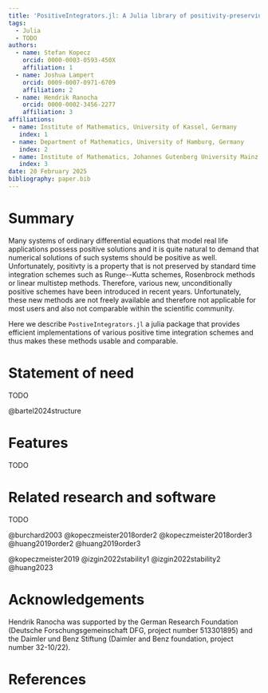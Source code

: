 ```yaml
---
title: 'PositiveIntegrators.jl: A Julia library of positivity-preserving time integration methods'
tags:
  - Julia
  - TODO
authors:
  - name: Stefan Kopecz
    orcid: 0000-0003-0593-450X
    affiliation: 1
  - name: Joshua Lampert
    orcid: 0009-0007-0971-6709
    affiliation: 2
  - name: Hendrik Ranocha
    orcid: 0000-0002-3456-2277
    affiliation: 3
affiliations:
 - name: Institute of Mathematics, University of Kassel, Germany
   index: 1
 - name: Department of Mathematics, University of Hamburg, Germany
   index: 2
 - name: Institute of Mathematics, Johannes Gutenberg University Mainz, Germany
   index: 3
date: 20 February 2025
bibliography: paper.bib
---
```


# Summary

Many systems of ordinary differential equations that model real life applications possess positive solutions and it is quite natural to demand that numerical solutions of such systems should be positive as well. Unfortunately, positivty is a property that is not preserved by standard time integration schemes such as Runge--Kutta schemes, Rosenbrock methods or linear multistep methods. Therefore, various new, unconditionally positive schemes have been introduced in recent years. Unfortunately, these new methods are not freely available and therefore not applicable for most users and also not comparable within the scientific community.

Here we describe `PostiveIntegrators.jl` a julia package that provides efficient implementations of various positive time integration schemes and thus makes these methods usable and comparable.

# Statement of need

TODO

@bartel2024structure


# Features

TODO


# Related research and software

TODO

@burchard2003
@kopeczmeister2018order2
@kopeczmeister2018order3
@huang2019order2
@huang2019order3

@kopeczmeister2019
@izgin2022stability1
@izgin2022stability2
@huang2023


# Acknowledgements

Hendrik Ranocha was supported by
the German Research Foundation (Deutsche Forschungsgemeinschaft DFG, project number 513301895) and
the Daimler und Benz Stiftung (Daimler and Benz foundation, project number 32-10/22).


# References
